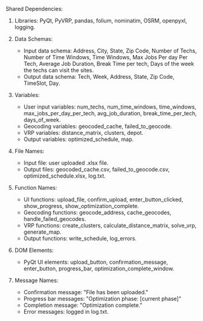 Shared Dependencies:

1. Libraries: PyQt, PyVRP, pandas, folium, nominatim, OSRM, openpyxl, logging.

2. Data Schemas: 
   - Input data schema: Address, City, State, Zip Code, Number of Techs, Number of Time Windows, Time Windows, Max Jobs Per day Per Tech, Average Job Duration, Break Time per tech, Days of the week the techs can visit the sites.
   - Output data schema: Tech, Week, Address, State, Zip Code, TimeSlot, Day.

3. Variables:
   - User input variables: num_techs, num_time_windows, time_windows, max_jobs_per_day_per_tech, avg_job_duration, break_time_per_tech, days_of_week.
   - Geocoding variables: geocoded_cache, failed_to_geocode.
   - VRP variables: distance_matrix, clusters, depot.
   - Output variables: optimized_schedule, map.

4. File Names: 
   - Input file: user uploaded .xlsx file.
   - Output files: geocoded_cache.csv, failed_to_geocode.csv, optimized_schedule.xlsx, log.txt.

5. Function Names:
   - UI functions: upload_file, confirm_upload, enter_button_clicked, show_progress, show_optimization_complete.
   - Geocoding functions: geocode_address, cache_geocodes, handle_failed_geocodes.
   - VRP functions: create_clusters, calculate_distance_matrix, solve_vrp, generate_map.
   - Output functions: write_schedule, log_errors.

6. DOM Elements:
   - PyQt UI elements: upload_button, confirmation_message, enter_button, progress_bar, optimization_complete_window.

7. Message Names:
   - Confirmation message: "File has been uploaded."
   - Progress bar messages: "Optimization phase: [current phase]"
   - Completion message: "Optimization complete."
   - Error messages: logged in log.txt.